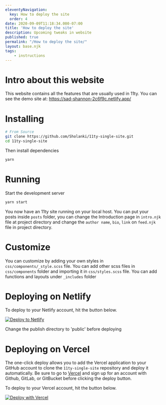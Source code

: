 ```yaml
---
eleventyNavigation:
  key: How to deploy the site
  order: 4
date: 2020-09-09T11:18:34.000-07:00
title: 'How to deploy the site'
description: Upcoming tweaks in website
published: true
permalink: "/How to deploy the site/"
layout: base.njk
tags:
    - instructions
---
```


# Intro about this website

This website contains all the features that are usually used in 11ty. 
You can see the demo site at: https://sad-shannon-2c6f9c.netlify.app/

# Installing
```bash
# From Source
git clone https://github.com/Sholanki/11ty-single-site.git
cd 11ty-single-site
```

Then install dependencies

```bash
yarn
```

# Running

Start the development server

```bash
yarn start
```

You now have an 11ty site running on your local host. You can put your posts inside `posts` folder, you can change the Introduction page in `intro.njk` file at project directory and change the `author name`, `bio`, `link` on `feed.njk` file in project directory.

# Customize

You can customize by adding your own styles in `css/components/_style.scss` file. You can add other scss files in `css/components` folder and importing it in `css/styles.scss` file. 
You can add functions and layouts under `_includes` folder

# Deploying on Netlify

To deploy to your Netlify account, hit the button below.

[![Deploy to Netlify](https://www.netlify.com/img/deploy/button.svg)](https://app.netlify.com/start/deploy?repository=https://github.com/Sholanki/11ty-single-site)

Change the publish directory to 'public' before deploying

# Deploying on Vercel

The one-click deploy allows you to add the Vercel application to your GitHub account to clone the `11ty-single-site` repository and deploy it automatically. Be sure to go to [Vercel](https://vercel.com/signup) and sign up for an account with Github, GitLab, or GitBucket before clicking the deploy button.

To deploy to your Vercel account, hit the button below.

[![Deploy with Vercel](https://vercel.com/button)](https://vercel.com/new/project?template=https://github.com/Sholanki/11ty-single-site)
